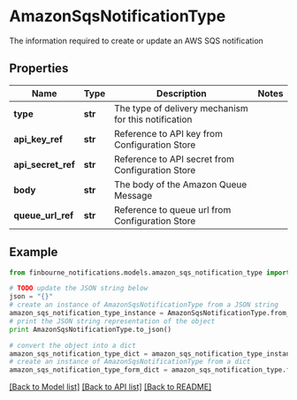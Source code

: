 # AmazonSqsNotificationType

The information required to create or update an AWS SQS notification

## Properties
Name | Type | Description | Notes
------------ | ------------- | ------------- | -------------
**type** | **str** | The type of delivery mechanism for this notification | 
**api_key_ref** | **str** | Reference to API key from Configuration Store | 
**api_secret_ref** | **str** | Reference to API secret from Configuration Store | 
**body** | **str** | The body of the Amazon Queue Message | 
**queue_url_ref** | **str** | Reference to queue url from Configuration Store | 

## Example

```python
from finbourne_notifications.models.amazon_sqs_notification_type import AmazonSqsNotificationType

# TODO update the JSON string below
json = "{}"
# create an instance of AmazonSqsNotificationType from a JSON string
amazon_sqs_notification_type_instance = AmazonSqsNotificationType.from_json(json)
# print the JSON string representation of the object
print AmazonSqsNotificationType.to_json()

# convert the object into a dict
amazon_sqs_notification_type_dict = amazon_sqs_notification_type_instance.to_dict()
# create an instance of AmazonSqsNotificationType from a dict
amazon_sqs_notification_type_form_dict = amazon_sqs_notification_type.from_dict(amazon_sqs_notification_type_dict)
```
[[Back to Model list]](../README.md#documentation-for-models) [[Back to API list]](../README.md#documentation-for-api-endpoints) [[Back to README]](../README.md)


